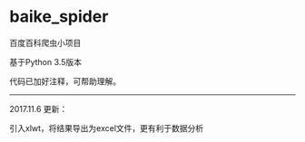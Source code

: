 # baike_spider
百度百科爬虫小项目

基于Python 3.5版本

代码已加好注释，可帮助理解。

--------------------------------------
2017.11.6 更新：

引入xlwt，将结果导出为excel文件，更有利于数据分析
